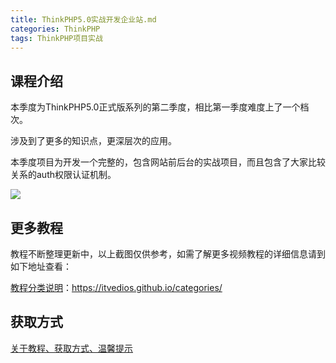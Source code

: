 ```yaml
---
title: ThinkPHP5.0实战开发企业站.md
categories: ThinkPHP
tags: ThinkPHP项目实战
---
```


## 课程介绍

本季度为ThinkPHP5.0正式版系列的第二季度，相比第一季度难度上了一个档次。

涉及到了更多的知识点，更深层次的应用。 

本季度项目为开发一个完整的，包含网站前后台的实战项目，而且包含了大家比较关系的auth权限认证机制。

![](http://oqn6ggw87.bkt.clouddn.com/ThinkPHP5.0实战开发企业站.md.png)

<!--more-->

## 更多教程

教程不断整理更新中，以上截图仅供参考，如需了解更多视频教程的详细信息请到如下地址查看：

[教程分类说明](https://itvedios.github.io/categories/)：<https://itvedios.github.io/categories/>

## 获取方式

[关于教程、获取方式、温馨提示](https://itvedios.github.io/about/)